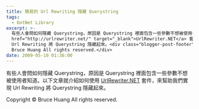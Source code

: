 ```yaml
---
title: 簡易的 Url Rewriting 隱藏 Querystring
tags:
  - DotNet Library
excerpt: >-
  有些人會問如何隱藏 Querystring，原因是 Querystring 裡面包含一些參數不想被使用者知道。以下文章就介紹如何使用 <a
  href="http://urlrewriter.net/" target="_blank">UrlRewriter.NET</a> 套件，來幫助我們實現
  Url Rewriting 將 Querystring 隱藏起來。<div class="blogger-post-footer">Copyright ©
  Bruce Huang All rights reserved.</div>
date: 2009-05-10 01:36:00
---
```


有些人會問如何隱藏 Querystring，原因是 Querystring 裡面包含一些參數不想被使用者知道。以下文章就介紹如何使用 [UrlRewriter.NET](http://urlrewriter.net/) 套件，來幫助我們實現 Url Rewriting 將 Querystring 隱藏起來。

Copyright © Bruce Huang All rights reserved.
<!-- more -->

